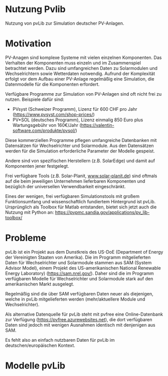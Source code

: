 # Nutzung Pvlib
Nutzung von pvLib zur Simulation deutscher PV-Anlagen.

# Motivation
PV-Anagen sind komplexe Systeme mit vielen einzelnen Komponenten. Das Verhalten der Komponenten muss einzeln und im Zusammenspiel betrachtet werden. Dazu sind umfangreichen Daten zu Solarmodulen und Wechselrichtern sowie Wetterdaten notwendig. Aufrund der Komplexität erfolgt vor dem Aufbau einer PV-Anlage regelmäßig eine Simulation, die Datenmodelle für die Komponenten erfordert.  

Verfügbare Programme zur Simulation von PV-Anlagen sind oft nicht frei zu nutzen. Beispiele dafür sind:
- PVsyst (Schweizer Programm), Lizenz für 600 CHF pro Jahr (https://www.pvsyst.com/shop-prices/)
- PV\*SOL (deutsches Programm), Lizenz einmalig 850 Euro plus Wartungsgebühr von 160€/Jahr (https://valentin-software.com/produkte/pvsol/)  

Diese kommerziellen Programme pflegen umfangreiche Datenbanken mit Datensätzen für Wechselrichter und Solarmodule. Aus den Datensätzen werden für die Simulation erforderliche Parameter der Modelle gespeist.

Andere sind von spezifischen Herstellern (z.B. SolarEdge) und damit auf Komponenten jener festgelegt. 

Frei verfügbare Tools (z.B. Solar-Planit, www.solar-planit.de) sind oftmals  auf die beim jeweiligen Unternehmen lieferbaren Komponenten und bezüglich der universellen Verwendbarkeit eingeschränkt.

Eines der wenigen, frei verfügbaren Simulationstools mit großem Funktionsumfang und wissenschaftlich fundiertem Hintergrund ist pvLib. Ursprünglich als Toolbox für Matlab entstanden, bietet sich jetzt auch die Nutzung mit Python an: https://pvpmc.sandia.gov/applications/pv_lib-toolbox/

# Probleme
pvLib ist ein Projekt aus dem Dunstkreis des US-DoE (Department of Energy der Vereinigten Staaten von Amerika). Die im Programm mitgelieferten Daten für Wechselrichter und Solarmodule stammen aus SAM (System Advisor Model), einem Projekt des US-amerikanischen National Renewable Energy Laboratory) (https://sam.nrel.gov/). Daher sind die im Programm verfügbaren Modelle für Wechselrichter und Solarmodule stark auf den amerikanischen Markt ausgelegt.

Regelmäßig sind die über SAM verfügbaren Daten neuer als diejenigen, welche in pvLib mitgelieferten werden (mehr/aktuellere Module und Wechselrichter). 

Als alternative Datenquelle für pvLib steht mit pvfree eine Online-Datenbank zur Verfügung (https://pvfree.azurewebsites.net), die dort verfügbaren Daten sind jedoch mit wenigen Ausnahmen identisch mit denjenigen aus SAM.

Es fehlt also an einfach nutzbaren Daten für pvLib im deutschen/europäischen Kontext.

# Modelle pvLib
